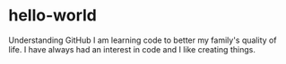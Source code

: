 # hello-world
Understanding GitHub
I am learning code to better my family's quality of life. I have always had an interest in code and I like creating things.
